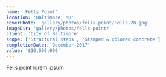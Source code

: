 ```yaml
---
name: 'Fells Point'
location: 'Baltimore, MD'
coverPhoto: 'gallery/photos/fells-point/Fells-28.jpg'
imageDir: 'gallery/photos/fells-point/'
client: 'City of Baltimore'
scope: ['Structural steps', 'Stamped & colored concrete']
completionDate: 'December 2017'
value: '$10,500,000'
---
```


Fells point lorem ipsum
